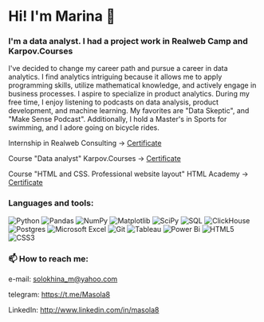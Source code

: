 # Hi! I'm Marina 👋
### I'm a data analyst. I had a project work in Realweb Camp and Karpov.Courses

I've decided to change my career path and pursue a career in data analytics. I find analytics intriguing because it allows me to apply programming skills, utilize mathematical knowledge, and actively engage in business processes. I aspire to specialize in product analytics.
During my free time, I enjoy listening to podcasts on data analysis, product development, and machine learning. My favorites are "Data Skeptic", and "Make Sense Podcast".
Additionally, I hold a Master's in Sports for swimming, and I adore going on bicycle rides.

Internship in Realweb Consulting -> [Certificate](https://github.com/Masola8/Masola8/blob/main/RWC_Certificate.pdf)

Course "Data analyst" Karpov.Courses -> [Certificate](https://github.com/Masola8/Masola8/blob/main/KC_certificate_eng.pdf)

Course "HTML and CSS. Professional website layout" HTML Academy -> [Certificate](https://github.com/Masola8/Masola8/blob/main/HTML_Certificate.pdf)

### Languages and tools:
![Python](https://img.shields.io/badge/python-3670A0?style=for-the-badge&logo=python&logoColor=ffdd54)
![Pandas](https://img.shields.io/badge/pandas-%23150458.svg?style=for-the-badge&logo=pandas&logoColor=white)
![NumPy](https://img.shields.io/badge/numpy-%23013243.svg?style=for-the-badge&logo=numpy&logoColor=white)
![Matplotlib](https://img.shields.io/badge/Matplotlib-%23ffffff.svg?style=for-the-badge&logo=Matplotlib&logoColor=black)
![SciPy](https://img.shields.io/badge/SciPy-%230C55A5.svg?style=for-the-badge&logo=scipy&logoColor=%white)
![SQL](https://img.shields.io/badge/SQL-%231572B6.svg?style=for-the-badge&logo=SQL&logoColor=%blue)
![ClickHouse](https://img.shields.io/badge/ClickHouse-F2C811?style=for-the-badge&logo=powerbi&logoColor=black)
![Postgres](https://img.shields.io/badge/postgres-%23316192.svg?style=for-the-badge&logo=postgresql&logoColor=white)
![Microsoft Excel](https://img.shields.io/badge/Microsoft_Excel-217346?style=for-the-badge&logo=microsoft-excel&logoColor=white)
![Git](https://img.shields.io/badge/git-%23F05033.svg?style=for-the-badge&logo=git&logoColor=white)
![Tableau](https://img.shields.io/badge/Tableau-E97627?style=for-the-badge&logo=Tableau&logoColor=white)
![Power Bi](https://img.shields.io/badge/power_bi-F2C811?style=for-the-badge&logo=powerbi&logoColor=black)
![HTML5](https://img.shields.io/badge/html5-%23E34F26.svg?style=for-the-badge&logo=html5&logoColor=white)
![CSS3](https://img.shields.io/badge/css3-%231572B6.svg?style=for-the-badge&logo=css3&logoColor=white)

### 📫 How to reach me:
e-mail: solokhina_m@yahoo.com

telegram: https://t.me/Masola8

LinkedIn: http://www.linkedin.com/in/masola8 
<!--
**Masola8/Masola8** is a ✨ _special_ ✨ repository because its `README.md` (this file) appears on your GitHub profile.

Here are some ideas to get you started:

- 🔭 I’m currently working on ...
- 🌱 I’m currently learning ...
- 👯 I’m looking to collaborate on ...
- 🤔 I’m looking for help with ...
- 💬 Ask me about ...
- 📫 How to reach me: ...
- 😄 Pronouns: ...
- ⚡ Fun fact: ...
-->
